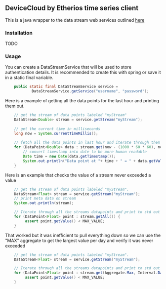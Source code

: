 ## DeviceCloud by Etherios time series client 

 This is a java wrapper to the data stream web services outlined [here](https://www.digi.com/wiki/developer/index.php/IDigi_Data_Streams)
 
### Installation

TODO

### Usage

You can create a DataStreamService that will be used to store authentication details.  It is recommended to create this with spring or save it
in a static final variable.

```java 
    public static final DataStreamService service = 
            DataStreamService.getService("username", "password"); 
```

Here is a example of getting all the data points for the last hour and printing them out.

```java  
    // get the stream of data points labeled "myStream"     
    DataStream<Double> stream = service.getStream("myStream");
    
    // get the current time in milliseconds
    long now = System.currentTimeMillis(); 
    
    // fetch all the data points in last hour and iterate through them
    for (DataPoint<Double> data : stream.get(now - (1000 * 60 * 60), now)) {
        // convert timestamp into date to be more human readable
        Date time = new Date(data.getTimestamp());
        System.out.println("Data point at "+ time + " = " + data.getValue());
    }
```

Here is an example that checks the value of a stream never exceeded a value

```java 
    // get the stream of data points labeled "myStream".
    DataStream<Float> stream = service.getStream("myStream");
    // print meta data on stream
    System.out.println(stream);

    // Iterate through all the streams datapoints and print to std out
    for (DataPoint<Float> point : stream.getAll()) {
         assert point.getValue() < MAX_VALUE;
    }  
```

That worked but it was inefficient to pull everything down so we can use the "MAX" aggregate to get the largest value per day and verify
it was never exceeded

```java 
    // get the stream of data points labeled "myStream".
    DataStream<Float> stream = service.getStream("myStream"); 

    // Iterate through all the streams datapoints and print to std out
    for (DataPoint<Float> point : stream.get(Aggregate.Max, Interval.Day, -1, -1)) {
         assert point.getValue() < MAX_VALUE;
    }  
```
